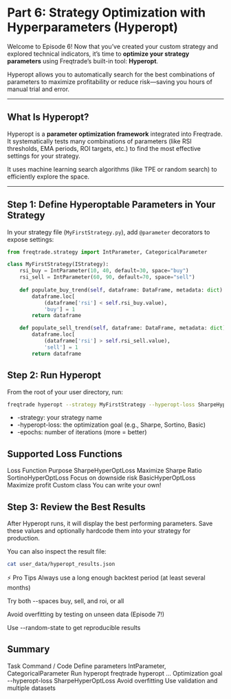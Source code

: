 # Part 6: Strategy Optimization with Hyperparameters (Hyperopt)

Welcome to Episode 6! Now that you’ve created your custom strategy and explored technical indicators, it’s time to **optimize your strategy parameters** using Freqtrade’s built-in tool: **Hyperopt**.

Hyperopt allows you to automatically search for the best combinations of parameters to maximize profitability or reduce risk—saving you hours of manual trial and error.

---

##  What Is Hyperopt?

Hyperopt is a **parameter optimization framework** integrated into Freqtrade. It systematically tests many combinations of parameters (like RSI thresholds, EMA periods, ROI targets, etc.) to find the most effective settings for your strategy.

It uses machine learning search algorithms (like TPE or random search) to efficiently explore the space.

---

##  Step 1: Define Hyperoptable Parameters in Your Strategy

In your strategy file (`MyFirstStrategy.py`), add `@parameter` decorators to expose settings:

```python
from freqtrade.strategy import IntParameter, CategoricalParameter

class MyFirstStrategy(IStrategy):
    rsi_buy = IntParameter(10, 40, default=30, space="buy")
    rsi_sell = IntParameter(60, 90, default=70, space="sell")
    
    def populate_buy_trend(self, dataframe: DataFrame, metadata: dict) -> DataFrame:
        dataframe.loc[
            (dataframe['rsi'] < self.rsi_buy.value),
            'buy'] = 1
        return dataframe

    def populate_sell_trend(self, dataframe: DataFrame, metadata: dict) -> DataFrame:
        dataframe.loc[
            (dataframe['rsi'] > self.rsi_sell.value),
            'sell'] = 1
        return dataframe
```
## Step 2: Run Hyperopt
From the root of your user directory, run:

```bash
freqtrade hyperopt --strategy MyFirstStrategy --hyperopt-loss SharpeHyperOptLoss --epochs 100
```
- -strategy: your strategy name
- -hyperopt-loss: the optimization goal (e.g., Sharpe, Sortino, Basic)
- -epochs: number of iterations (more = better)

## Supported Loss Functions
Loss Function	Purpose
SharpeHyperOptLoss	Maximize Sharpe Ratio
SortinoHyperOptLoss	Focus on downside risk
BasicHyperOptLoss	Maximize profit
Custom class	You can write your own!

## Step 3: Review the Best Results
After Hyperopt runs, it will display the best performing parameters. Save these values and optionally hardcode them into your strategy for production.

You can also inspect the result file:

```bash
cat user_data/hyperopt_results.json
```
⚡ Pro Tips
Always use a long enough backtest period (at least several months)

Try both --spaces buy, sell, and roi, or all

Avoid overfitting by testing on unseen data (Episode 7!)

Use --random-state to get reproducible results

## Summary
Task	Command / Code
Define parameters	IntParameter, CategoricalParameter
Run hyperopt	freqtrade hyperopt ...
Optimization goal	--hyperopt-loss SharpeHyperOptLoss
Avoid overfitting	Use validation and multiple datasets

